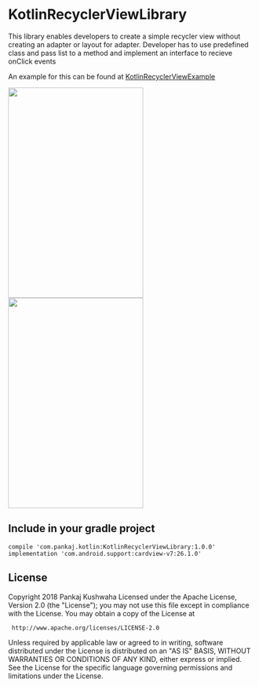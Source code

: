 # KotlinRecyclerViewLibrary
This library enables developers to create a simple recycler view without creating an adapter or layout for adapter.
Developer has to use predefined class and pass list to a method and implement an interface to recieve onClick events

An example for this can be found at [KotlinRecyclerViewExample](https://github.com/pankaj4288/KotlinRecyclerViewExample)

<a href="https://gph.is/2wSTylT"><img src="https://media.giphy.com/media/7vAhtu1FtTJR1Yo8VR/giphy.gif" width='275' height='428' /></a>
<a href="https://gph.is/2oQIzEN"><img src="https://media.giphy.com/media/MUlsTKzqhNWKQ7XdOI/giphy.gif" width='275' height='428' /></a>

## Include in your gradle project
```
compile 'com.pankaj.kotlin:KotlinRecyclerViewLibrary:1.0.0'
implementation 'com.android.support:cardview-v7:26.1.0'
```

## License
Copyright 2018 Pankaj Kushwaha
Licensed under the Apache License, Version 2.0 (the "License");
you may not use this file except in compliance with the License.
You may obtain a copy of the License at

     http://www.apache.org/licenses/LICENSE-2.0

Unless required by applicable law or agreed to in writing, software
distributed under the License is distributed on an "AS IS" BASIS,
WITHOUT WARRANTIES OR CONDITIONS OF ANY KIND, either express or implied.
See the License for the specific language governing permissions and
limitations under the License.
